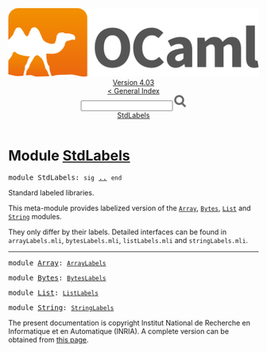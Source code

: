 <!-- ((! set title API !)) ((! set documentation !)) ((! set api !)) ((! set nobreadcrumb !)) -->
<div class="api"><header><nav class="toc brand"><a class="brand" href="https://ocaml.org/"><img src="colour-logo-gray.svg" class="svg" alt="OCaml"></a></nav><nav class="toc"><div class="toc_version"><a href="/docs" id="version-select">Version 4.03</a></div><a href="index.html">&lt; General Index</a><div class="api_search"><input type="text" name="apisearch" id="api_search" oninput="mySearch(false);" onkeypress="this.oninput();" onclick="this.oninput();" onpaste="this.oninput();">
<img src="search_icon.svg" alt="Search" class="svg" onclick="mySearch(false)"></div>
<div id="search_results"></div><div class="toc_title"><a href="#top">StdLabels</a></div><ul></ul></nav></header>

<h1>Module <a href="type_StdLabels.html">StdLabels</a></h1>

<pre><span class="keyword">module</span> StdLabels: <code class="code"><span class="keyword">sig</span></code> <a href="StdLabels.html">..</a> <code class="code"><span class="keyword">end</span></code></pre><div class="info module top">
Standard labeled libraries.
<p>

   This meta-module provides labelized version of the <a href="Array.html"><code class="code"><span class="constructor">Array</span></code></a>,
   <a href="Bytes.html"><code class="code"><span class="constructor">Bytes</span></code></a>, <a href="List.html"><code class="code"><span class="constructor">List</span></code></a> and <a href="String.html"><code class="code"><span class="constructor">String</span></code></a> modules.
</p><p>

   They only differ by their labels. Detailed interfaces can be found
   in <code class="code">arrayLabels.mli</code>, <code class="code">bytesLabels.mli</code>, <code class="code">listLabels.mli</code>
   and <code class="code">stringLabels.mli</code>.<br>
</p></div>
<hr width="100%">

<pre><span class="keyword">module</span> <a href="StdLabels.Array.html">Array</a>: <code class="type"><a href="ArrayLabels.html">ArrayLabels</a></code></pre>
<pre><span class="keyword">module</span> <a href="StdLabels.Bytes.html">Bytes</a>: <code class="type"><a href="BytesLabels.html">BytesLabels</a></code></pre>
<pre><span class="keyword">module</span> <a href="StdLabels.List.html">List</a>: <code class="type"><a href="ListLabels.html">ListLabels</a></code></pre>
<pre><span class="keyword">module</span> <a href="StdLabels.String.html">String</a>: <code class="type"><a href="StringLabels.html">StringLabels</a></code></pre><div class="copyright">The present documentation is copyright Institut National de Recherche en Informatique et en Automatique (INRIA). A complete version can be obtained from <a href="http://caml.inria.fr/pub/docs/manual-ocaml/">this page</a>.</div></div>